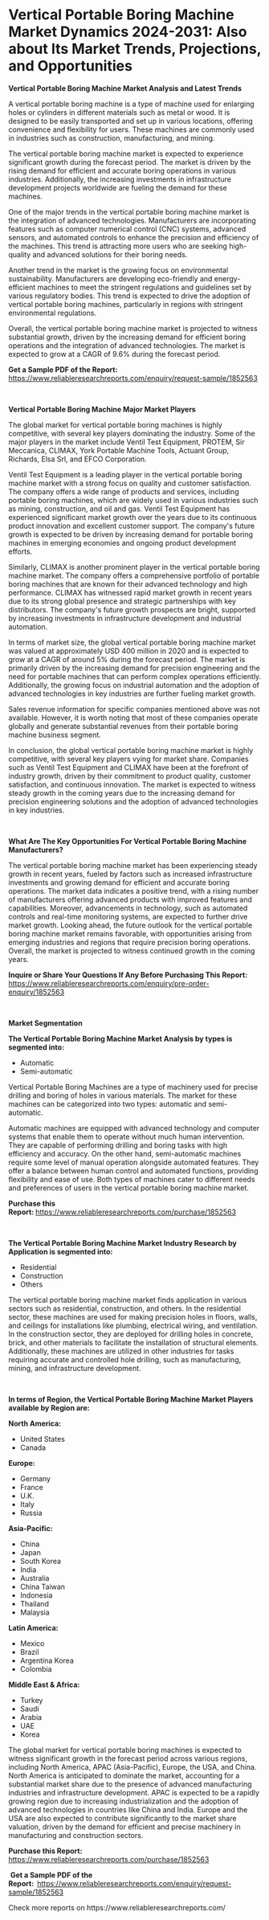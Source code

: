 <p><h1>Vertical Portable Boring Machine Market Dynamics 2024-2031: Also about Its Market Trends, Projections, and Opportunities</h1></p><p><strong>Vertical Portable Boring Machine Market Analysis and Latest Trends</strong></p>
<p><p>A vertical portable boring machine is a type of machine used for enlarging holes or cylinders in different materials such as metal or wood. It is designed to be easily transported and set up in various locations, offering convenience and flexibility for users. These machines are commonly used in industries such as construction, manufacturing, and mining.</p><p>The vertical portable boring machine market is expected to experience significant growth during the forecast period. The market is driven by the rising demand for efficient and accurate boring operations in various industries. Additionally, the increasing investments in infrastructure development projects worldwide are fueling the demand for these machines.</p><p>One of the major trends in the vertical portable boring machine market is the integration of advanced technologies. Manufacturers are incorporating features such as computer numerical control (CNC) systems, advanced sensors, and automated controls to enhance the precision and efficiency of the machines. This trend is attracting more users who are seeking high-quality and advanced solutions for their boring needs.</p><p>Another trend in the market is the growing focus on environmental sustainability. Manufacturers are developing eco-friendly and energy-efficient machines to meet the stringent regulations and guidelines set by various regulatory bodies. This trend is expected to drive the adoption of vertical portable boring machines, particularly in regions with stringent environmental regulations.</p><p>Overall, the vertical portable boring machine market is projected to witness substantial growth, driven by the increasing demand for efficient boring operations and the integration of advanced technologies. The market is expected to grow at a CAGR of 9.6% during the forecast period.</p></p>
<p><strong>Get a Sample PDF of the Report:&nbsp;</strong> <a href="https://www.reliableresearchreports.com/enquiry/request-sample/1852563">https://www.reliableresearchreports.com/enquiry/request-sample/1852563</a></p>
<p>&nbsp;</p>
<p><strong>Vertical Portable Boring Machine Major Market Players</strong></p>
<p><p>The global market for vertical portable boring machines is highly competitive, with several key players dominating the industry. Some of the major players in the market include Ventil Test Equipment, PROTEM, Sir Meccanica, CLIMAX, York Portable Machine Tools, Actuant Group, Richards, Elsa Srl, and EFCO Corporation.</p><p>Ventil Test Equipment is a leading player in the vertical portable boring machine market with a strong focus on quality and customer satisfaction. The company offers a wide range of products and services, including portable boring machines, which are widely used in various industries such as mining, construction, and oil and gas. Ventil Test Equipment has experienced significant market growth over the years due to its continuous product innovation and excellent customer support. The company's future growth is expected to be driven by increasing demand for portable boring machines in emerging economies and ongoing product development efforts.</p><p>Similarly, CLIMAX is another prominent player in the vertical portable boring machine market. The company offers a comprehensive portfolio of portable boring machines that are known for their advanced technology and high performance. CLIMAX has witnessed rapid market growth in recent years due to its strong global presence and strategic partnerships with key distributors. The company's future growth prospects are bright, supported by increasing investments in infrastructure development and industrial automation.</p><p>In terms of market size, the global vertical portable boring machine market was valued at approximately USD 400 million in 2020 and is expected to grow at a CAGR of around 5% during the forecast period. The market is primarily driven by the increasing demand for precision engineering and the need for portable machines that can perform complex operations efficiently. Additionally, the growing focus on industrial automation and the adoption of advanced technologies in key industries are further fueling market growth.</p><p>Sales revenue information for specific companies mentioned above was not available. However, it is worth noting that most of these companies operate globally and generate substantial revenues from their portable boring machine business segment.</p><p>In conclusion, the global vertical portable boring machine market is highly competitive, with several key players vying for market share. Companies such as Ventil Test Equipment and CLIMAX have been at the forefront of industry growth, driven by their commitment to product quality, customer satisfaction, and continuous innovation. The market is expected to witness steady growth in the coming years due to the increasing demand for precision engineering solutions and the adoption of advanced technologies in key industries.</p></p>
<p>&nbsp;</p>
<p><strong>What Are The Key Opportunities For Vertical Portable Boring Machine Manufacturers?</strong></p>
<p><p>The vertical portable boring machine market has been experiencing steady growth in recent years, fueled by factors such as increased infrastructure investments and growing demand for efficient and accurate boring operations. The market data indicates a positive trend, with a rising number of manufacturers offering advanced products with improved features and capabilities. Moreover, advancements in technology, such as automated controls and real-time monitoring systems, are expected to further drive market growth. Looking ahead, the future outlook for the vertical portable boring machine market remains favorable, with opportunities arising from emerging industries and regions that require precision boring operations. Overall, the market is projected to witness continued growth in the coming years.</p></p>
<p><strong>Inquire or Share Your Questions If Any Before Purchasing This Report:</strong> <a href="https://www.reliableresearchreports.com/enquiry/pre-order-enquiry/1852563">https://www.reliableresearchreports.com/enquiry/pre-order-enquiry/1852563</a></p>
<p>&nbsp;</p>
<p><strong>Market Segmentation</strong></p>
<p><strong>The Vertical Portable Boring Machine Market Analysis by types is segmented into:</strong></p>
<p><ul><li>Automatic</li><li>Semi-automatic</li></ul></p>
<p><p>Vertical Portable Boring Machines are a type of machinery used for precise drilling and boring of holes in various materials. The market for these machines can be categorized into two types: automatic and semi-automatic. </p><p>Automatic machines are equipped with advanced technology and computer systems that enable them to operate without much human intervention. They are capable of performing drilling and boring tasks with high efficiency and accuracy. On the other hand, semi-automatic machines require some level of manual operation alongside automated features. They offer a balance between human control and automated functions, providing flexibility and ease of use. Both types of machines cater to different needs and preferences of users in the vertical portable boring machine market.</p></p>
<p><strong>Purchase this Report:&nbsp;</strong><a href="https://www.reliableresearchreports.com/purchase/1852563">https://www.reliableresearchreports.com/purchase/1852563</a></p>
<p>&nbsp;</p>
<p><strong>The Vertical Portable Boring Machine Market Industry Research by Application is segmented into:</strong></p>
<p><ul><li>Residential</li><li>Construction</li><li>Others</li></ul></p>
<p><p>The vertical portable boring machine market finds application in various sectors such as residential, construction, and others. In the residential sector, these machines are used for making precision holes in floors, walls, and ceilings for installations like plumbing, electrical wiring, and ventilation. In the construction sector, they are deployed for drilling holes in concrete, brick, and other materials to facilitate the installation of structural elements. Additionally, these machines are utilized in other industries for tasks requiring accurate and controlled hole drilling, such as manufacturing, mining, and infrastructure development.</p></p>
<p>&nbsp;</p>
<p><strong>In terms of Region, the Vertical Portable Boring Machine Market Players available by Region are:</strong></p>
<p>
    <p> <strong> North America: </strong>
        <ul>
            <li>United States</li>
            <li>Canada</li>
        </ul>
        </p> 
    <p> <strong> Europe: </strong>
        <ul>
            <li>Germany</li>
            <li>France</li>
            <li>U.K.</li>
            <li>Italy</li>
            <li>Russia</li>
        </ul>
        </p> 
    <p> <strong> Asia-Pacific: </strong>
        <ul>
            <li>China</li>
            <li>Japan</li>
            <li>South Korea</li>
            <li>India</li>
            <li>Australia</li>
            <li>China Taiwan</li>
            <li>Indonesia</li>
            <li>Thailand</li>
            <li>Malaysia</li>
        </ul>
        </p> 
    <p> <strong> Latin America: </strong>
        <ul>
            <li>Mexico</li>
            <li>Brazil</li>
            <li>Argentina Korea</li>
            <li>Colombia</li>
        </ul>
        </p> 
    <p> <strong> Middle East & Africa: </strong>
        <ul>
            <li>Turkey</li>
            <li>Saudi</li>
            <li>Arabia</li>
            <li>UAE</li>
            <li>Korea</li>
        </ul>
    </p>
    </p>
<p><p>The global market for vertical portable boring machines is expected to witness significant growth in the forecast period across various regions, including North America, APAC (Asia-Pacific), Europe, the USA, and China. North America is anticipated to dominate the market, accounting for a substantial market share due to the presence of advanced manufacturing industries and infrastructure development. APAC is expected to be a rapidly growing region due to increasing industrialization and the adoption of advanced technologies in countries like China and India. Europe and the USA are also expected to contribute significantly to the market share valuation, driven by the demand for efficient and precise machinery in manufacturing and construction sectors.</p></p>
<p><strong>Purchase this Report: </strong><a href="https://www.reliableresearchreports.com/purchase/1852563">https://www.reliableresearchreports.com/purchase/1852563</a></p>
<p>&nbsp;<strong>Get a Sample PDF of the Report:&nbsp;&nbsp;</strong><a href="https://www.reliableresearchreports.com/enquiry/request-sample/1852563">https://www.reliableresearchreports.com/enquiry/request-sample/1852563</a></p>
<p><strong></strong></p>
<p>Check more reports on https://www.reliableresearchreports.com/</p>